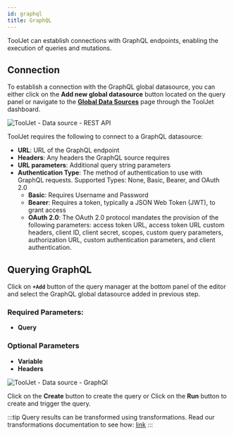 ```yaml
---
id: graphql
title: GraphQL
---
```


ToolJet can establish connections with GraphQL endpoints, enabling the execution of queries and mutations.

## Connection

To establish a connection with the GraphQL global datasource, you can either click on the **Add new global datasource** button located on the query panel or navigate to the **[Global Data Sources](/docs/data-sources/overview)** page through the ToolJet dashboard.

<div style={{textAlign: 'center'}}>

<img className="screenshot-full" src="/img/datasource-reference/graphql/graphgds.gif" alt="ToolJet - Data source - REST API" />

</div>

ToolJet requires the following to connect to a GraphQL datasource:

- **URL**: URL of the GraphQL endpoint
- **Headers**: Any headers the GraphQL source requires
- **URL parameters**: Additional query string parameters
- __Authentication Type__: The method of authentication to use with GraphQL requests. Supported Types: None, Basic, Bearer, and OAuth 2.0
  - **Basic**: Requires Username and Password
  - **Bearer**: Requires a token, typically a JSON Web Token (JWT), to grant access
  - **OAuth 2.0**: The OAuth 2.0 protocol mandates the provision of the following parameters: access token URL, access token URL custom headers, client ID, client secret, scopes, custom query parameters, authorization URL, custom authentication parameters, and client authentication.

## Querying GraphQL

Click on **`+Add`** button of the query manager at the bottom panel of the editor and select the GraphQL global datasource added in previous step.

### Required Parameters:
- **Query**

### Optional Parameters
- **Variable**
- **Headers**

<div style={{textAlign: 'center'}}>

<img className="screenshot-full" src="/img/datasource-reference/graphql/headers.png" alt="ToolJet - Data source - GraphQl"/>

</div>


Click on the **Create** button to create the query or Click on the **Run** button to create and trigger the query.

:::tip
Query results can be transformed using transformations. Read our transformations documentation to see how: [link](/docs/tutorial/transformations)
:::
